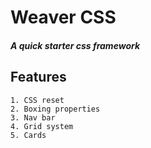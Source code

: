 # Weaver CSS

##### A quick starter css framework

## Features

```
1. CSS reset
2. Boxing properties
3. Nav bar
4. Grid system
5. Cards
```
